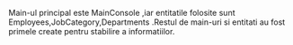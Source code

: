 Main-ul principal este MainConsole ,iar entitatile folosite sunt Employees,JobCategory,Departments .Restul de main-uri si entitati au fost primele create pentru stabilire a informatiilor.
